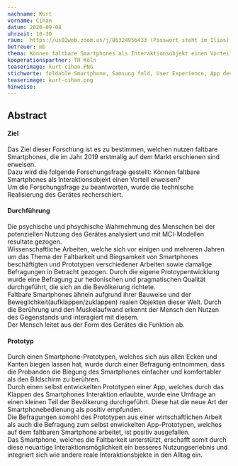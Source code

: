 ```yaml
---
nachname: Kurt
vorname: Cihan
datum: 2020-09-08
uhrzeit: 10-30
raum:  https://us02web.zoom.us/j/86324956433 (Passwort steht im Ilias)
betreuer: mb
thema: Können faltbare Smartphones als Interaktionsobjekt einen Vorteil erweisen?
kooperationspartner: TH Köln
teaserimage: kurt-cihan.PNG
stichworte: foldable Smartphone, Samsung fold, User Experience, App development
teaserimage: kurt-cihan.png
hinweise:
---
```


## Abstract
#### Ziel
Das Ziel dieser Forschung ist es zu bestimmen, welchen nutzen faltbare Smartphones, die im Jahr 2019 erstmalig auf dem Markt erschienen sind erweisen. <br> 
Dazu wird die folgende Forschungsfrage gestellt: Können faltbare Smartphones als Interaktionsobjekt einen Vorteil erweisen? <br>
Um die Forschungsfrage zu beantworten, wurde die technische Realisierung des Gerätes recherschiert. <br>
#### Durchführung
Die psychische und phsychische Wahrnehmung des Menschen bei der potenziellen Nutzung des Gerätes analysiert und mit MCI-Modellen resultate gezogen. <br>
Wissenschaftliche Arbeiten, welche sich vor einigen und mehreren Jahren um das Thema der Faltbarkeit und Biegsamkeit von Smartphones beschäftigten und Prototypen verschiedener Arbeiten sowie damalige Befragungen in Betracht gezogen.
Durch die eigene Protoypentwicklung wurde eine Befragung zur hedonischen und pragmatischen Qualität durchgeführt, die sich an die Bevölkerung richtete.  <br>
Faltbare Smartphones ähneln aufgrund ihrer Bauweise und der Beweglichkeit(aufklappen/zuklappen) realen Objekten dieser Welt. Durch die Berührung und den Muskelaufwand erkennt der Mensch den Nutzen des Gegenstands und interagiert mit diesem. <br>
Der Mensch leitet aus der Form des Gerätes die Funktion ab. <br>
#### Prototyp
Durch einen Smartphone-Prototypen, welches sich aus allen Ecken und Kanten biegen lassen hat, wurde durch einer Befragung entnommen, dass die Probanden die Biegung des Smartphones einfacher und komfortabler als den Bildschirm zu berühren. <br>
Durch einen selbst entwickelten Prototypen einer App, welches durch das Klappen des Smartphones Interaktion erlaubte, wurde eine Umfrage an einen kleinen Teil der Bevölkerung durchgeführt. Diese hat die neue Art der Smartphonebedienung als positiv empfunden. <br>
Die Befragungen sowohl des Prototypen aus einer wirtschaftlichen Arbeit als auch die Befragung zum selbst enwickelten App-Prototypen, welches auf dem faltbaren Smartphone arbeitet, ist positiv ausgefallen. <br> Das Smartphone, welches die Faltbarkeit unterstützt, erschafft somit durch diese neuartige Interaktionsmöglichkeit ein besseres Nutzungserlebnis und integriert sich wie andere reale Interaktionsbjekte in den Alltag ein.  